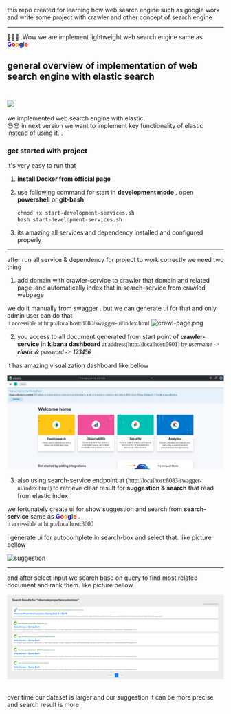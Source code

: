 this repo created for learning how web search engine such as google work and write some project with crawler and other concept of search engine

----------------------

🤩🤩🤩  .Wow we are implement lightweight web search engine same as <b style="color:blue">G</b><b style="color:red">o</b><b style="color:orange">o</b><b style="color:blue">g</b><b style="color:green">l</b><b style="color:red">e</b> 

## general overview of implementation of web search engine with elastic search<br/><br/>
![](picture.png)

we implemented web search engine with elastic. <br>
😎😎 in next version we want to implement key functionality of elastic instead of using it. 
.
### get started with project

it's very easy to run that

1) <b>install Docker from official page</b>
2) use following command for start in <b>development mode</b> . open <b>powershell</b> or <b>git-bash</b> 
            
       chmod +x start-development-services.sh
       bash start-development-services.sh

2) its amazing all services and dependency installed and configured properly
--------------------------------------------------

after run all service & dependency for project to work correctly
we need two thing

1) add domain with crawler-service to crawler that domain and related page .and automatically index that in search-service from crawled webpage

we do it manually from swagger . but we can generate ui for that and only admin user can do that  <br/>
<span style="font-weight:500;font-family:Verdana">it accessible at http://localhost:8080/swagger-ui/index.html</span>
![crawl-page.png](crawl-page.png)

2) you access to all document generated from start point of <b>crawler-service</b> in <b>kibana dashboard</b>
   <span style="font-weight:500;font-family:Verdana"> at address(http://localhost:5601) by <i>username -> <b>elastic</b> & password -> <b>123456</b> </i> </span>. <br/>

it has amazing visualization dashboard like bellow

![](kibana-dashboard-page.png)

3) also using search-service endpoint at <span style="font-weight:500;font-family:Verdana">(http://localhost:8083/swagger-ui/index.html) </span>  to retrieve clear result for <b>suggestion & search</b> that read from elastic index <br/>

we fortunately create ui for show suggestion and search from <span style="font-weight:600">search-service</span> same as <b style="color:blue">G</b><b style="color:red">o</b><b style="color:orange">o</b><b style="color:blue">g</b><b style="color:green">l</b><b style="color:red">e</b> .<br/> <span style="font-weight:500;font-family:Verdana">it accessible at http://localhost:3000</span>

i generate ui for autocomplete in search-box and select that. like picture bellow <br/>


![suggestion](suggestion-page.png)

-----------------------------------------------------------------

and after select input we search base on query to find most related document and rank them. like picture bellow

![](search-page.png)

<br>
over time our dataset is larger and our suggestion it can be more precise and search result is more
